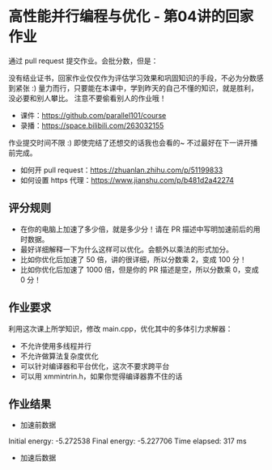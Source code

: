 # 高性能并行编程与优化 - 第04讲的回家作业

通过 pull request 提交作业。会批分数，但是：

没有结业证书，回家作业仅仅作为评估学习效果和巩固知识的手段，不必为分数感到紧张 :)
量力而行，只要能在本课中，学到昨天的自己不懂的知识，就是胜利，没必要和别人攀比。
注意不要偷看别人的作业哦！

- 课件：https://github.com/parallel101/course
- 录播：https://space.bilibili.com/263032155

作业提交时间不限 :) 即使完结了还想交的话我也会看的~ 不过最好在下一讲开播前完成。

- 如何开 pull request：https://zhuanlan.zhihu.com/p/51199833
- 如何设置 https 代理：https://www.jianshu.com/p/b481d2a42274

## 评分规则

- 在你的电脑上加速了多少倍，就是多少分！请在 PR 描述中写明加速前后的用时数据。
- 最好详细解释一下为什么这样可以优化。会额外以乘法的形式加分。
- 比如你优化后加速了 50 倍，讲的很详细，所以分数乘 2，变成 100 分！
- 比如你优化后加速了 1000 倍，但是你的 PR 描述是空，所以分数乘 0，变成 0 分！

## 作业要求

利用这次课上所学知识，修改 main.cpp，优化其中的多体引力求解器：

- 不允许使用多线程并行
- 不允许做算法复杂度优化
- 可以针对编译器和平台优化，这次不要求跨平台
- 可以用 xmmintrin.h，如果你觉得编译器靠不住的话

## 作业结果

- 加速前数据

Initial energy: -5.272538
Final energy: -5.227706
Time elapsed: 317 ms

- 加速后数据
